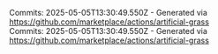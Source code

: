 Commits: 2025-05-05T13:30:49.550Z - Generated via https://github.com/marketplace/actions/artificial-grass
<br>
Commits: 2025-05-05T13:30:49.550Z - Generated via https://github.com/marketplace/actions/artificial-grass
<br>
